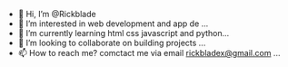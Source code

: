 - 👋 Hi, I’m @Rickblade
- 👀 I’m interested in web development and app de ...
- 🌱 I’m currently learning html css javascript and python...
- 💞️ I’m looking to collaborate on building projects ...
- 📫 How to reach me? comctact me via email rickbladex@gmail.com ...

<!---
Rickblade/Rickblade is a ✨ special ✨ repository because its `README.md` (this file) appears on your GitHub profile.
You can click the Preview link to take a look at your changes.
--->
